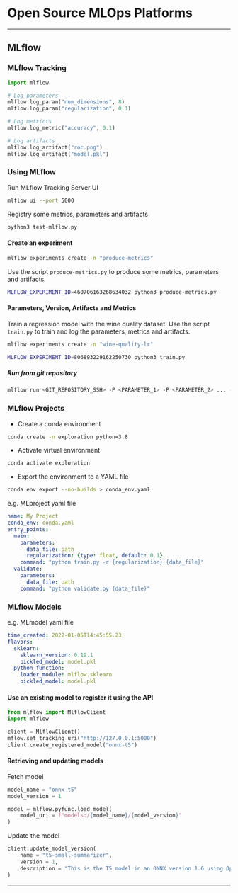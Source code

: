 # Open Source MLOps Platforms
---
## MLflow

### MLflow Tracking

```python
import mlflow

# Log parameters
mlflow.log_param("num_dimensions", 8)
mlflow.log_param("regularization", 0.1)

# Log metricts
mlflow.log_metric("accuracy", 0.1)

# Log artifacts
mlflow.log_artifact("roc.png")
mlflow.log_artifact("model.pkl")
```

### Using MLflow

Run MLflow Tracking Server UI

```bash
mlflow ui --port 5000
```

Registry some metrics, parameters and artifacts

```bash
python3 test-mlflow.py
```

#### Create an experiment

```bash
mlflow experiments create -n "produce-metrics"
```

Use the script `produce-metrics.py` to produce some metrics, parameters and artifacts.

```bash
MLFLOW_EXPERIMENT_ID=460706163268634032 python3 produce-metrics.py
```

#### Parameters, Version, Artifacts and Metrics

Train a regression model with the wine quality dataset. Use the script `train.py` to train and log the parameters, metrics and artifacts.

```bash
mlflow experiments create -n "wine-quality-lr"
```

```bash
MLFLOW_EXPERIMENT_ID=806893229162250730 python3 train.py
```

##### Run from git repository

```bash
mlflow run <GIT_REPOSITORY_SSH> -P <PARAMETER_1> -P <PARAMETER_2> ... -P <PARAMETER_n>
```

### MLflow Projects

- Create a conda environment

```bash
conda create -n exploration python=3.8
```

- Activate virtual environment

```bash
conda activate exploration
```

- Export the environment to a YAML file

```bash
conda env export --no-builds > conda_env.yaml
```

e.g. MLproject yaml file

```yaml
name: My Project
conda_env: conda.yaml
entry_points:
  main:
    parameters:
      data_file: path
      regularization: {type: float, default: 0.1}
    command: "python train.py -r {regularization} {data_file}"
  validate:
    parameters:
      data_file: path
    command: "python validate.py {data_file}"
```

### MLflow Models

e.g. MLmodel yaml file

```yaml
time_created: 2022-01-05T14:45:55.23
flavors:
  sklearn:
    sklearn_version: 0.19.1
    pickled_model: model.pkl
  python_function:
    loader_module: mlflow.sklearn
    pickled_model: model.pkl
```

#### Use an existing model to register it using the API

```python
from mlflow import MlflowClient
import mlflow

client = MlflowClient()
mflow.set_tracking_uri("http://127.0.0.1:5000")
client.create_registered_model("onnx-t5")
```

#### Retrieving and updating models

Fetch model

```python
model_name = "onnx-t5"
model_version = 1

model = mlflow.pyfunc.load_model(
    model_uri = f"models:/{model_name}/{model_version}"
)
```

Update the model

```python
client.update_model_version(
    name = "t5-small-summarizer",
    version = 1,
    description = "This is the T5 model in an ONNX version 1.6 using Opset 12"
)
```

---

